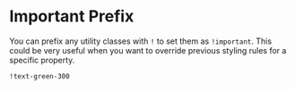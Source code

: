 # Important Prefix

You can prefix any utility classes with `!` to set them as `!important`. This could be very useful when you want to override previous styling rules for a specific property.

```css
!text-green-300
```

<InlinePlayground :input="'text-blue-200\n!text-green-300'" :showCSS="true" :showPreview="false"/>
